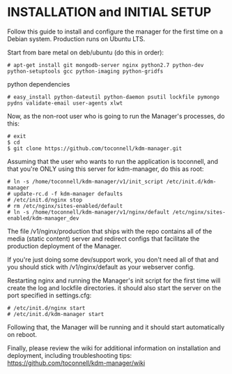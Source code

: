 #   INSTALLATION and INITIAL SETUP  #
Follow this guide to install and configure the manager for the first time on a
Debian system. Production runs on Ubuntu LTS.  

Start from bare metal on deb/ubuntu (do this in order):

    # apt-get install git mongodb-server nginx python2.7 python-dev python-setuptools gcc python-imaging python-gridfs  


python dependencies

    # easy_install python-dateutil python-daemon psutil lockfile pymongo pydns validate-email user-agents xlwt

Now, as the non-root user who is going to run the Manager's processes, do this:

    # exit
    $ cd
    $ git clone https://github.com/toconnell/kdm-manager.git 

Assuming that the user who wants to run the application is toconnell, and that 
you're ONLY using this server for kdm-manager, do this as root:

    # ln -s /home/toconnell/kdm-manager/v1/init_script /etc/init.d/kdm-manager  
    # update-rc.d -f kdm-manager defaults  
    # /etc/init.d/nginx stop
    # rm /etc/nginx/sites-enabled/default
    # ln -s /home/toconnell/kdm-manager/v1/nginx/default /etc/nginx/sites-enabled/kdm-manager_dev

The file /v1/nginx/production that ships with the repo contains all of the 
media (static content) server and redirect configs that facilitate the 
production deployment of the Manager. 

If you're just doing some dev/support work, you don't need all of that and you
should stick with /v1/nginx/default as your webserver config.

Restarting nginx and running the Manager's init script for the first time will
create the log and lockfile directories. it should also start the server on the
port specified in settings.cfg:

    # /etc/init.d/nginx start
    # /etc/init.d/kdm-manager start  


Following that, the Manager will be running and it should start automatically on
reboot.

Finally, please review the wiki for additional information on installation and
deployment, including troubleshooting tips: https://github.com/toconnell/kdm-manager/wiki
